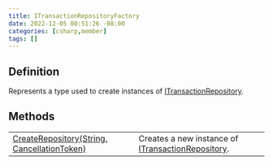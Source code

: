 ```yaml
---
title: ITransactionRepositoryFactory
date: 2022-12-05 00:51:26 -08:00
categories: [csharp,member]
tags: []
---
```


## Definition

Represents a type used to create instances of <a href='/posts/csharp.member.entitydb.abstractions.transactions.itransactionrepository/'>ITransactionRepository</a>.

## Methods
<table><tr><td><!--/posts/csharp.member.entitydb.abstractions.transactions.itransactionrepositoryfactory.createrepository/--><a href='#'>CreateRepository(String, CancellationToken)</a></td><td>
Creates a new instance of <a href='/posts/csharp.member.entitydb.abstractions.transactions.itransactionrepository/'>ITransactionRepository</a>.
</td></tr></table>
